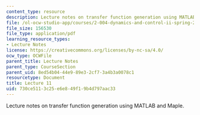 ```yaml
---
content_type: resource
description: Lecture notes on transfer function generation using MATLAB and Maple.
file: /ol-ocw-studio-app/courses/2-004-dynamics-and-control-ii-spring-2008/730ce5113c25e6e849f19b4d797aac33_lecture_11.pdf
file_size: 156530
file_type: application/pdf
learning_resource_types:
- Lecture Notes
license: https://creativecommons.org/licenses/by-nc-sa/4.0/
ocw_type: OCWFile
parent_title: Lecture Notes
parent_type: CourseSection
parent_uid: 8ed54b04-44e9-89e3-2cf7-3a4b3a0078c1
resourcetype: Document
title: Lecture 11
uid: 730ce511-3c25-e6e8-49f1-9b4d797aac33
---
```

Lecture notes on transfer function generation using MATLAB and Maple.